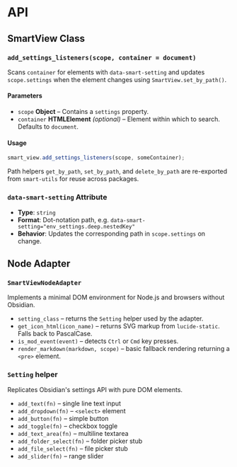 # API

## SmartView Class

### `add_settings_listeners(scope, container = document)`
Scans `container` for elements with `data-smart-setting` and updates `scope.settings` when the element changes using `SmartView.set_by_path()`.

#### Parameters
- `scope` **Object** – Contains a `settings` property.
- `container` **HTMLElement** *(optional)* – Element within which to search. Defaults to `document`.

#### Usage
```js
smart_view.add_settings_listeners(scope, someContainer);
```

Path helpers `get_by_path`, `set_by_path`, and `delete_by_path` are
re-exported from `smart-utils` for reuse across packages.

### `data-smart-setting` Attribute
- **Type**: `string`
- **Format**: Dot-notation path, e.g. `data-smart-setting="env_settings.deep.nestedKey"`
- **Behavior**: Updates the corresponding path in `scope.settings` on change.

## Node Adapter

### `SmartViewNodeAdapter`
Implements a minimal DOM environment for Node.js and browsers without Obsidian.

- `setting_class` – returns the `Setting` helper used by the adapter.
- `get_icon_html(icon_name)` – returns SVG markup from `lucide-static`. Falls back to PascalCase.
- `is_mod_event(event)` – detects `Ctrl` or `Cmd` key presses.
- `render_markdown(markdown, scope)` – basic fallback rendering returning a `<pre>` element.

### `Setting` helper
Replicates Obsidian's settings API with pure DOM elements.

- `add_text(fn)` – single line text input
- `add_dropdown(fn)` – `<select>` element
- `add_button(fn)` – simple button
- `add_toggle(fn)` – checkbox toggle
- `add_text_area(fn)` – multiline textarea
- `add_folder_select(fn)` – folder picker stub
- `add_file_select(fn)` – file picker stub
- `add_slider(fn)` – range slider
